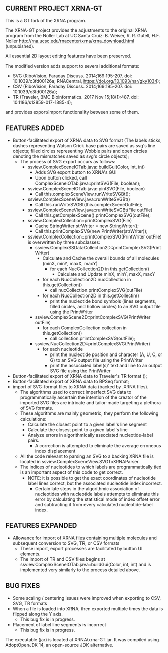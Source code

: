 ## CURRENT PROJECT XRNA-GT
This is a GT fork of the XRNA program.


The XRNA-GT project provides the adjustments to the original XRNA program from the Noller Lab at UC Santa Cruiz: B. Weiser, R. R. Gutell, H.F. Noller http://rna.ucsc.edu/rnacenter/xrna/xrna_download.html (unpubished).


All essential 2D layout editing features have been preserved.


The modified version adds support to several additional formats: 
* SVG (RiboVision,  Faraday Discuss. 2014;169:195-207. doi: 10.1039/c3fd00126a; RNACentral, https://doi.org/10.1093/nar/gky1034); 
* CSV (RiboVision, Faraday Discuss. 2014;169:195-207. doi: 10.1039/c3fd00126a);
* TR (Traveler, BMC Bioinformatics. 2017 Nov 15;18(1):487. doi: 10.1186/s12859-017-1885-4);

and provides export/import functionality between some of them.

## FEATURES ADDED
* Button-facilitated export of XRNA data to SVG format (The labels sticks, dashes representing Watson Crick base pairs are saved  as svg's line objects;
  filled circles representing Wobble pairs and open circles denoting the mismatches saved as svg's circle objects);
	* The process of SVG export occurs as follows:
		* ssview.ComplexSceneIOTab.java::buildGui(Color, int, int)
			* Adds SVG export button to XRNA's GUI
			* Upon button clicked, call ComplexSceneIOTab.java::printSVG(File, boolean);
		* ssview.ComplexSceneIOTab.java::pintSVG(File, boolean)
			* Call this.complexSceneView.runWriteSVGBt();
		* ssview.ComplexSceneView.java::runWriteSVGBt()
			* Call this.runWriteSVGBt(this.complexSceneOutFile);
		* ssview.ComplexSceneView.java::runWriteSVGBt(File outFile)
			* Call this.getComplexScene().printComplexSVG(outFile);
		* ssview.ComplexCollection::printComplexSVG(File)
			* Cache StringWriter strWriter = new StringWriter();
			* Call this.printComplexSVG(new PrintWriter(strWriter));
		* ssview.ComplexCollection::printComplexSVG(PrintWriter outFile) is overwritten by three subclasses:
			* ssview.ComplexSSDataCollection2D::printComplexSVG(PrintWriter)
				* Calculate and Cache the overall bounds of all molecules (minX, minY, maxX, maxY)
					* for each NucCollection2D in this.getCollection()
						* Calculate and Update minX, minY, maxX, maxY
				* for each NucCollection2D nucCollection in this.getCollection()
					* call nucCollection.printComplexSVG(outFile)
				* for each NucCollection2D in this.getCollectin()
					* print the nucleotide bond symbols (lines segments, filled circles, and hollow circles) to an SVG output file using the PrintWriter
			* ssview.ComplexScene2D::printComplexSVG(PrintWriter outFile)
				* for each ComplexCollection collection in this.getCollection()
					* call collection.printComplexSVG(outFile);
			* ssview.NucCollection2D::printComplexSVG(PrintWriter)
				* for each nucleotide
					* print the nucleotide position and character (A, U, C, or G) to an SVG output file using the PrintWriter
					* print the associated label(s)' text and line to an output SVG file using the PrintWriter
* Button-facilitated export of XRNA data to Traveler's TR format ();
* Button-facilitated export of XRNA data to BPSeq format;
* import of SVG-format files to XRNA data (backed by .XRNA files).
	* The algorithms used to correct imperfect SVG data to programmatically ascertain the intention of the creator of the imported SVG files are intricate and tailor-made targeting a plethora of SVG formats.
	* These algorithms are mainly geometric; they perform the following calculations:
		* Calculate the closest point to a given label's line segment
		* Calculate the closest point to a given label's line
		* Analyze errors in algorithmically associated nucleotide-label pairs.
			* A correction is attempted to eliminate the average erroneous index displacement
	* All the code relevant to parsing an SVG to a backing XRNA file is located in ssview.ComplexSceneView.SVGToXRNAParser.
	* The indices of nucleotides to which labels are programmatically tied is an important aspect of this code to get correct.
		* NOTE: it is possible to get the exact coordinates of nucleotide label lines correct, but the associated nucleotide index incorrect.
			* Certain late steps in the algorithmic association of nucleotides with nucleotide labels attempts to eliminate this error by calculating the statistical mode of index offset error and subtracting it from every calculated nucleotide-label index.

## FEATURES EXPANDED
* Allowance for import of XRNA files containing multiple molecules and subsequent conversion to SVG, TR, or CSV formats
	* These import, export processes are facilitated by button UI elements.
	* The import of TR and CSV files begins at ssview.ComplexSceneIOTab.java::buildGui(Color, int, int) and is implemented very similarly to the process detailed above.

## BUG FIXES
* Some scaling / centering issues were improved when exporting to CSV, SVG, TR formats
* When a file is loaded into XRNA, then exported multiple times the data is flipped along the Y axis.
	* This bug fix is in progress.
* Placement of label line segments is incorrect
	* This bug fix is in progress.

The executable (jar) is located at XRNA\xrna-GT.jar. It was compiled using AdoptOpenJDK 14, an open-source JDK alternative.	




